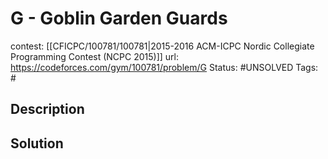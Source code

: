 # G - Goblin Garden Guards

contest: [[CFICPC/100781/100781|2015-2016 ACM-ICPC Nordic Collegiate Programming Contest (NCPC 2015)]]
url: https://codeforces.com/gym/100781/problem/G
Status: #UNSOLVED
Tags: #

## Description

## Solution

